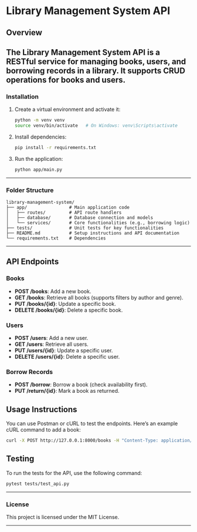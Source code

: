 
# Library Management System API

## Overview
The Library Management System API is a RESTful service for managing books, users, and borrowing records in a library. It supports CRUD operations for books and users.
---

### Installation

1. Create a virtual environment and activate it:

   ```bash
   python -m venv venv
   source venv/bin/activate   # On Windows: venv\Scripts\activate
   ```

2. Install dependencies:

   ```bash
   pip install -r requirements.txt
   ```

3. Run the application:

   ```bash
   python app/main.py
   ```

---

### Folder Structure

```
library-management-system/
├── app/                # Main application code
│   ├── routes/         # API route handlers
│   ├── database/       # Database connection and models
│   └── services/       # Core functionalities (e.g., borrowing logic)
├── tests/              # Unit tests for key functionalities
├── README.md           # Setup instructions and API documentation
└── requirements.txt    # Dependencies
```

---
## API Endpoints

### Books
- **POST /books**: Add a new book.
- **GET /books**: Retrieve all books (supports filters by author and genre).
- **PUT /books/{id}**: Update a specific book.
- **DELETE /books/{id}**: Delete a specific book.

### Users
- **POST /users**: Add a new user.
- **GET /users**: Retrieve all users.
- **PUT /users/{id}**: Update a specific user.
- **DELETE /users/{id}**: Delete a specific user.

### Borrow Records
- **POST /borrow**: Borrow a book (check availability first).
- **PUT /return/{id}**: Mark a book as returned.

## Usage Instructions
You can use Postman or cURL to test the endpoints. Here’s an example cURL command to add a book:

```bash
curl -X POST http://127.0.0.1:8000/books -H "Content-Type: application/json" -d '{"title": "Book Title", "author": "Author Name", "genre": "Genre", "publication_year": 2023}'
```

## Testing
To run the tests for the API, use the following command:

```bash
pytest tests/test_api.py
```
---
### License

This project is licensed under the MIT License.

---
